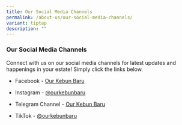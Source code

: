 ```yaml
---
title: Our Social Media Channels
permalink: /about-us/our-social-media-channels/
variant: tiptap
description: ""
---
```

<h3><strong>Our Social Media Channels</strong></h3>
<p>Connect with us on our social media channels for latest updates and happenings
    in your estate! Simply click the links below.</p>
<ul data-tight="true" class="tight">
    <li>
        <p>Facebook - <a href="https://www.facebook.com/OurKebunBaru/" rel="noopener noreferrer nofollow" target="_blank">Our Kebun Baru</a>
        </p>
    </li>
    <li>
        <p>Instagram - <a href="https://www.instagram.com/ourkebunbaru/" rel="noopener noreferrer nofollow" target="_blank">@ourkebunbaru</a>
        </p>
    </li>
    <li>
        <p>Telegram Channel - <a href="https://t.me/kebunbarucc" rel="noopener noreferrer nofollow" target="_blank">Our Kebun Baru</a>
        </p>
    </li>
    <li>
        <p>TikTok - <a href="https://www.tiktok.com/@ourkebunbaru" rel="noopener noreferrer nofollow" target="_blank">@ourkebunbaru</a>
        </p>
        <p></p>
    </li>
</ul>
<p></p>